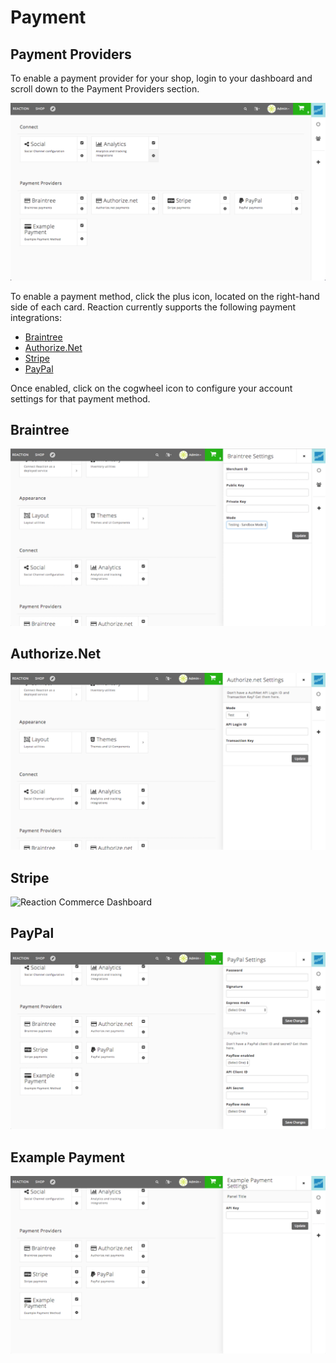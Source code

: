 # Payment

## Payment Providers

To enable a payment provider for your shop, login to your dashboard and scroll down to the Payment Providers section.

![](/assets/admin-dashboard-analytics.png "Reaction Commerce Dashboard")

To enable a payment method, click the plus icon, located on the right-hand side of each card. Reaction currently supports the following payment integrations:

- [Braintree](https://github.com/reactioncommerce/reaction-braintree)
- [Authorize.Net](https://github.com/taylorsmithgg/reaction-auth-net)
- [Stripe](https://github.com/reactioncommerce/reaction-stripe)
- [PayPal](https://github.com/reactioncommerce/reaction-paypal)

Once enabled, click on the cogwheel icon to configure your account settings for that payment method.

## Braintree

![](/assets/admin-dashboard-braintree-settings.png "Reaction Commerce Dashboard")

## Authorize.Net

![](/assets/admin-dashboard-authorize-settings.png "Reaction Commerce Dashboard")

## Stripe

![](/assets/admin-dashboard-stripe-settings.png "Reaction Commerce Dashboard")

## PayPal

![](/assets/admin-dashboard-paypal-settings.png "Reaction Commerce Dashboard")

## Example Payment

![](/assets/admin-dashboard-example-payment.png "Reaction Commerce Dashboard")
